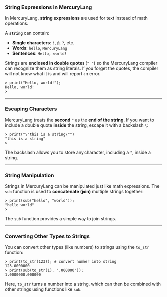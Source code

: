 ### String Expressions in MercuryLang

In MercuryLang, **string expressions** are used for text instead of math operations.

A **`string`** can contain:

* **Single characters**: `!`, `@`, `?`, etc.
* **Words**: `hello`, `MercuryLang`
* **Sentences**: `Hello, world!`

Strings are **enclosed in double quotes** (`" "`) so the MercuryLang compiler can recognize them as string literals. If you forget the quotes, the compiler will not know what it is and will report an error.

```
> print("Hello, world!");
Hello, world!
>
```

---

### Escaping Characters

MercuryLang treats the **second** `"` as the **end of the string**. If you want to include a double quote **inside** the string, escape it with a backslash `\`:

```
> print("\"this is a string\"")
"this is a string"
>
```

The backslash allows you to store any character, including a `"`, inside a string.

---

### String Manipulation

Strings in MercuryLang can be manipulated just like math expressions. The `sub` function is used to **concatenate (join)** multiple strings together:

```
> print(sub("hello", "world"));
"hello world"
>
```

The `sub` function provides a simple way to join strings.

---

### Converting Other Types to Strings

You can convert other types (like numbers) to strings using the `to_str` function:

```
> print(to_str(123)); # convert number into string
123.0000000
> print(sub(to_str(1), ".000000"));
1.0000000.000000
```

Here, `to_str` turns a number into a string, which can then be combined with other strings using functions like `sub`.
